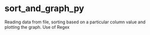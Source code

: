 # sort_and_graph_py
Reading data from file, sorting based on a particular column value and plotting the graph. Use of Regex
